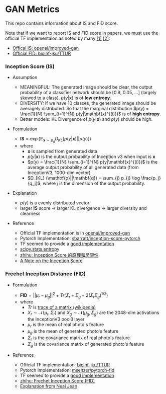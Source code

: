 # GAN Metrics

This repo contains information about IS and FID score.

Note that if we want to report IS and FID score in papers, we must use the official TF implementaion as noted by many [[1]](https://github.com/mseitzer/pytorch-fid/blame/master/README.md#L12) [[2]](https://github.com/ajbrock/BigGAN-PyTorch/blob/master/inception_utils.py#L8): 

* [Offical IS: openai/improved-gan](https://github.com/openai/improved-gan)
* [Official FID: bioinf-jku/TTUR](https://github.com/bioinf-jku/TTUR)



### Inception Score (IS)

* Assumption
  * MEANINGFUL: The generated image should be clear, the output probability of a classifier network should be [0.9, 0.05, ...] (largely skewed to a class). $p(y|\mathbf{x})​$ is of __low entropy__.
  * DIVERSITY: If we have 10 classes, the generated image should be averagely distributed. So that the marginal distribution $p(y) = \frac{1}{N} \sum_{i=1}^{N} p(y|\mathbf{x}^{(i)})$ is of __high entropy__.
  * Better models: KL Divergence of $p(y|\mathbf{x})$ and $p(y)$ should be high.
* Formulation
  * $\mathbf{IS} = \exp (\mathbb{E}_{\mathbf{x} \sim p_g} D_{KL} [p(y|\mathbf{x}) || p(y)] )$
  * where
    * $\mathbf{x}$ is sampled from generated data
    * $p(y|\mathbf{x})​$ is the output probability of Inception v3 when input is $\mathbf{x}​$
    * $p(y) = \frac{1}{N} \sum_{i=1}^{N} p(y|\mathbf{x}^{(i)})$ is the average output probability of all generated data (from InceptionV3, 1000-dim vector)
    * $D_{KL} (\mathbf{p}||\mathbf{q}) = \sum_{j} p_{j} \log \frac{p_j}{q_j}$, where $j$ is the dimension of the output probability.

* Explanation
  * $p(y)$ is a evenly distributed vector
  * larger $\mathbf{IS}​$ score -> larger KL divergence -> larger diversity and clearness
* Reference
  * Official TF implementation is in [openai/improved-gan](https://github.com/openai/improved-gan)
  * Pytorch Implementation: [sbarratt/inception-score-pytorch](https://github.com/sbarratt/inception-score-pytorch)
  * TF seemed to provide a [good implementation](https://github.com/tensorflow/tensorflow/blob/master/tensorflow/contrib/gan/python/eval/python/classifier_metrics_impl.py)
  * [scipy.stats.entropy](https://docs.scipy.org/doc/scipy/reference/generated/scipy.stats.entropy.html)
  * [zhihu: Inception Score 的原理和局限性](https://zhuanlan.zhihu.com/p/54146307)
  * [A Note on the Inception Score](https://arxiv.org/abs/1801.01973)



### Fréchet Inception Distance (FID)

* Formulation
  * $\mathbf{FID} = ||\mu_r - \mu_g||^2 + Tr(\Sigma_{r} + \Sigma_{g} - 2(\Sigma_r \Sigma_g)^{1/2})​$
  * where
    * $Tr$ is [trace of a matrix (wikipedia)](https://en.wikipedia.org/wiki/Trace_(linear_algebra))
    * $X_r \sim \mathcal{N}(\mu_r, \Sigma_r)$ and $X_g \sim \mathcal{N}(\mu_g, \Sigma_g)$ are the 2048-dim activations  the InceptionV3 pool3 layer
    * $\mu_r$ is the mean of real photo's feature
    * $\mu_g$ is the mean of generated photo's feature
    * $\Sigma_r$ is the covariance matrix of real photo's feature
    * $\Sigma_g$ is the covariance matrix of generated photo's feature

* Reference
  * Official TF implementation: [bioinf-jku/TTUR](https://github.com/bioinf-jku/TTUR)
  * Pytorch Implementation: [mseitzer/pytorch-fid](https://github.com/mseitzer/pytorch-fid)
  * TF seemed to provide a [good implementation](https://github.com/tensorflow/tensorflow/blob/master/tensorflow/contrib/gan/python/eval/python/classifier_metrics_impl.py)
  * [zhihu: Frechet Inception Score (FID)](https://zhuanlan.zhihu.com/p/54213305)
  * [Explanation from Neal Jean](https://nealjean.com/ml/frechet-inception-distance/)